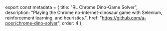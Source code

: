 export const metadata = {
  title: "RL Chrome Dino-Game Solver",
  description: "Playing the Chrome no-internet-dinosaur game with Selenium, reinforcement learning, and heuristics.",
  href: "https://github.com/a-poor/chrome-dino-solver",
  order: 4
};
